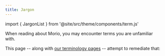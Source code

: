 ```yaml
---
title: Jargon
---
```


import { JargonList } from '@site/src/theme/components/term.js'

When reading about Morio, you may encounter terms
you are unfamiliar with.

This page -- along with [our terminology pages](/docs/reference/terminology) -- attempt to remediate that:

<JargonList />
